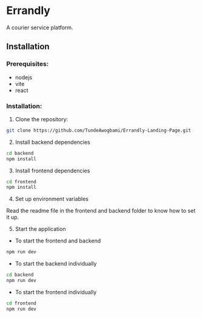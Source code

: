 # Errandly

A courier service platform.

## Installation

### Prerequisites:

- nodejs
- vite
- react

### Installation:

1. Clone the repository:

```bash
git clone https://github.com/TundeAwogbami/Errandly-Landing-Page.git
```

2. Install backend dependencies

```bash
cd backend
npm install
```

3. Install frontend dependencies

```bash
cd frontend
npm install
```

4. Set up environment variables

Read the readme file in the frontend and backend folder to know how to set it up.

5. Start the application

- To start the frontend and backend

```bash
npm run dev
```

- To start the backend individually

```bash
cd backend
npm run dev
```

- To start the frontend individually

```bash
cd frontend
npm run dev
```
